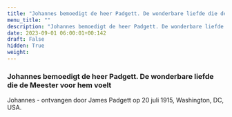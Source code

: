 ```yaml
---
title: "Johannes bemoedigt de heer Padgett. De wonderbare liefde die de Meester voor hem voelt"
menu_title: ""
description: "Johannes bemoedigt de heer Padgett. De wonderbare liefde die de Meester voor hem voelt"
date: 2023-09-01 06:00:01+00:142
draft: False
hidden: True
weight:
---
```

### Johannes bemoedigt de heer Padgett. De wonderbare liefde die de Meester voor hem voelt

Johannes - ontvangen door James Padgett op 20 juli 1915, Washington, DC, USA.
